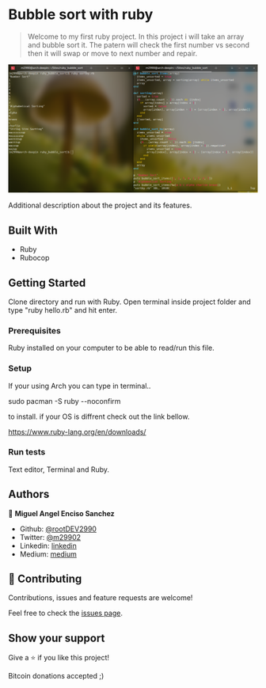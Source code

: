 # Bubble sort with ruby

>  Welcome to my first ruby project. In this project i will take an array and bubble sort it. The patern will check the first number vs second then it will swap or move to next number and repair. 

![screenshot](./screenshot.png)

Additional description about the project and its features.

## Built With

- Ruby
- Rubocop

## Getting Started

Clone directory and run with Ruby. Open terminal inside project folder and type "ruby hello.rb" and hit enter.


### Prerequisites

Ruby installed on your computer to be able to read/run this file. 

### Setup

If your using Arch you can type in terminal.. 

sudo pacman -S ruby --noconfirm 

to install. if your OS is diffrent check out the link bellow.

https://www.ruby-lang.org/en/downloads/

### Run tests

Text editor, Terminal and Ruby.

## Authors

👤 **Miguel Angel Enciso Sanchez**

- Github: [@rootDEV2990](https://github.com/rootDEV2990)
- Twitter: [@m29902](https://twitter.com/m29902)
- Linkedin: [linkedin](https://www.linkedin.com/in/miguel-enciso-6474741a1/)
- Medium: [medium](https://medium.com/@website.dev)


## 🤝 Contributing

Contributions, issues and feature requests are welcome!

Feel free to check the [issues page](issues/).

## Show your support

Give a ⭐️ if you like this project!

Bitcoin donations accepted ;)
